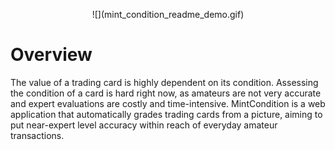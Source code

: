<p align="center">
![](mint_condition_readme_demo.gif)
</center>

# Overview
The value of a trading card is highly dependent on its condition. Assessing the condition of a card is hard right now, as amateurs are not very accurate and expert evaluations are costly and time-intensive. MintCondition is a web application that automatically grades trading cards from a picture, aiming to put near-expert level accuracy within reach of everyday amateur transactions.
